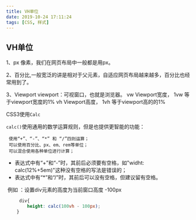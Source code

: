 ```yaml
---
title: VH单位
date: 2019-10-24 17:11:24
tags: [CSS, 样式]
---
```


## VH单位

1、px    像素，我们在网页布局中一般都是用px。


2、百分比,一般宽泛的讲是相对于父元素，自适应网页布局越来越多，百分比也经常用到了。


3、Viewport
    viewport：可视窗口，也就是浏览器。
    vw Viewport宽度， 1vw 等于viewport宽度的1%
    vh Viewport高度， 1vh 等于viewport高的的1%
    


CSS3使用`Calc`

`calc()`使用通用的数学运算规则，但是也提供更智能的功能：

     使用“+”、“-”、“*” 和 “/”四则运算；
     可以使用百分比、px、em、rem等单位；
     可以混合使用各种单位进行计算；
-  表达式中有“+”和“-”时，其前后必须要有空格，如"widht: calc(12%+5em)"这种没有空格的写法是错误的；
- 表达式中有“*”和“/”时，其前后可以没有空格，但建议留有空格。 

​    例如 ：设置div元素的高度为当前窗口高度 -100px

```css
     div{
        height: calc(100vh - 100px);     
    }  
```

